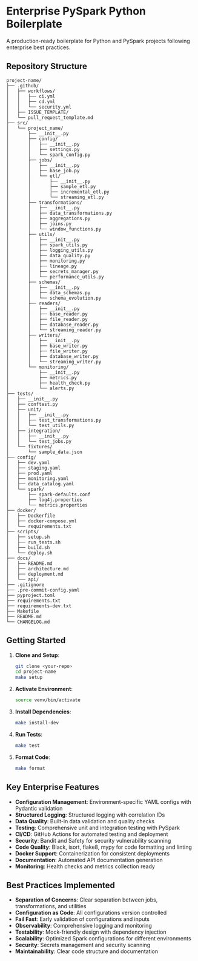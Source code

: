 #  Enterprise PySpark Python Boilerplate

A production-ready boilerplate for Python and PySpark projects following enterprise best practices.

## Repository Structure

```
project-name/
├── .github/
│   ├── workflows/
│   │   ├── ci.yml
│   │   ├── cd.yml
│   │   └── security.yml
│   ├── ISSUE_TEMPLATE/
│   └── pull_request_template.md
├── src/
│   └── project_name/
│       ├── __init__.py
│       ├── config/
│       │   ├── __init__.py
│       │   ├── settings.py
│       │   └── spark_config.py
│       ├── jobs/
│       │   ├── __init__.py
│       │   ├── base_job.py
│       │   └── etl/
│       │       ├── __init__.py
│       │       ├── sample_etl.py
│       │       ├── incremental_etl.py
│       │       └── streaming_etl.py
│       ├── transformations/
│       │   ├── __init__.py
│       │   ├── data_transformations.py
│       │   ├── aggregations.py
│       │   ├── joins.py
│       │   └── window_functions.py
│       ├── utils/
│       │   ├── __init__.py
│       │   ├── spark_utils.py
│       │   ├── logging_utils.py
│       │   ├── data_quality.py
│       │   ├── monitoring.py
│       │   ├── lineage.py
│       │   ├── secrets_manager.py
│       │   └── performance_utils.py
│       ├── schemas/
│       │   ├── __init__.py
│       │   ├── data_schemas.py
│       │   └── schema_evolution.py
│       ├── readers/
│       │   ├── __init__.py
│       │   ├── base_reader.py
│       │   ├── file_reader.py
│       │   ├── database_reader.py
│       │   └── streaming_reader.py
│       ├── writers/
│       │   ├── __init__.py
│       │   ├── base_writer.py
│       │   ├── file_writer.py
│       │   ├── database_writer.py
│       │   └── streaming_writer.py
│       └── monitoring/
│           ├── __init__.py
│           ├── metrics.py
│           ├── health_check.py
│           └── alerts.py
├── tests/
│   ├── __init__.py
│   ├── conftest.py
│   ├── unit/
│   │   ├── __init__.py
│   │   ├── test_transformations.py
│   │   └── test_utils.py
│   ├── integration/
│   │   ├── __init__.py
│   │   └── test_jobs.py
│   └── fixtures/
│       └── sample_data.json
├── config/
│   ├── dev.yaml
│   ├── staging.yaml
│   ├── prod.yaml
│   ├── monitoring.yaml
│   ├── data_catalog.yaml
│   └── spark/
│       ├── spark-defaults.conf
│       ├── log4j.properties
│       └── metrics.properties
├── docker/
│   ├── Dockerfile
│   ├── docker-compose.yml
│   └── requirements.txt
├── scripts/
│   ├── setup.sh
│   ├── run_tests.sh
│   ├── build.sh
│   └── deploy.sh
├── docs/
│   ├── README.md
│   ├── architecture.md
│   ├── deployment.md
│   └── api/
├── .gitignore
├── .pre-commit-config.yaml
├── pyproject.toml
├── requirements.txt
├── requirements-dev.txt
├── Makefile
├── README.md
└── CHANGELOG.md
```



## Getting Started

1. **Clone and Setup**:
   ```bash
   git clone <your-repo>
   cd project-name
   make setup
   ```

2. **Activate Environment**:
   ```bash
   source venv/bin/activate
   ```

3. **Install Dependencies**:
   ```bash
   make install-dev
   ```

4. **Run Tests**:
   ```bash
   make test
   ```

5. **Format Code**:
   ```bash
   make format
   ```

## Key Enterprise Features

- **Configuration Management**: Environment-specific YAML configs with Pydantic validation
- **Structured Logging**: Structured logging with correlation IDs
- **Data Quality**: Built-in data validation and quality checks
- **Testing**: Comprehensive unit and integration testing with PySpark
- **CI/CD**: GitHub Actions for automated testing and deployment
- **Security**: Bandit and Safety for security vulnerability scanning
- **Code Quality**: Black, isort, flake8, mypy for code formatting and linting
- **Docker Support**: Containerization for consistent deployments
- **Documentation**: Automated API documentation generation
- **Monitoring**: Health checks and metrics collection ready

## Best Practices Implemented

- **Separation of Concerns**: Clear separation between jobs, transformations, and utilities
- **Configuration as Code**: All configurations version controlled
- **Fail Fast**: Early validation of configurations and inputs
- **Observability**: Comprehensive logging and monitoring
- **Testability**: Mock-friendly design with dependency injection
- **Scalability**: Optimized Spark configurations for different environments
- **Security**: Secrets management and security scanning
- **Maintainability**: Clear code structure and documentation